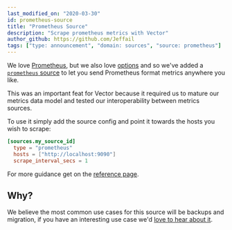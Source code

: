 ```yaml
---
last_modified_on: "2020-03-30"
id: prometheus-source
title: "Prometheus Source"
description: "Scrape prometheus metrics with Vector"
author_github: https://github.com/Jeffail
tags: ["type: announcement", "domain: sources", "source: prometheus"]
---
```


We love [Prometheus][urls.prometheus], but we also love [options](https://www.mms.com/en-us/shop/single-color)
and so we've added a [`prometheus` source][docs.sources.prometheus] to let you
send Prometheus format metrics anywhere you like.

<!--truncate-->

This was an important feat for Vector because it required us to mature our
metrics data model and tested our interoperability between metrics sources.

To use it simply add the source config and point it towards the hosts you wish
to scrape:

```toml
[sources.my_source_id]
  type = "prometheus"
  hosts = ["http://localhost:9090"]
  scrape_interval_secs = 1
```

For more guidance get on the [reference page][docs.sources.prometheus].

## Why?

We believe the most common use cases for this source will be backups and
migration, if you have an interesting use case we'd [love to hear about it][urls.vector_chat].


[docs.sources.prometheus]: /docs/reference/sources/prometheus/
[urls.prometheus]: https://prometheus.io/
[urls.vector_chat]: https://chat.vector.dev
